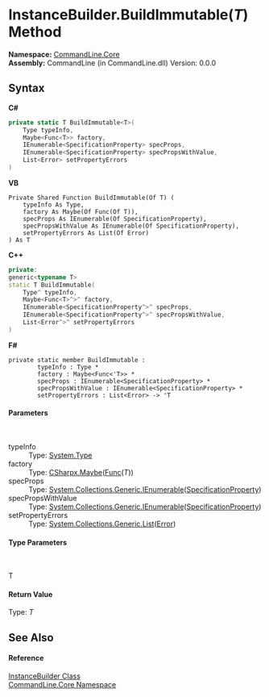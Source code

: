 # InstanceBuilder.BuildImmutable(*T*) Method 
 

**Namespace:**&nbsp;<a href="N_CommandLine_Core">CommandLine.Core</a><br />**Assembly:**&nbsp;CommandLine (in CommandLine.dll) Version: 0.0.0

## Syntax

**C#**<br />
``` C#
private static T BuildImmutable<T>(
	Type typeInfo,
	Maybe<Func<T>> factory,
	IEnumerable<SpecificationProperty> specProps,
	IEnumerable<SpecificationProperty> specPropsWithValue,
	List<Error> setPropertyErrors
)

```

**VB**<br />
``` VB
Private Shared Function BuildImmutable(Of T) ( 
	typeInfo As Type,
	factory As Maybe(Of Func(Of T)),
	specProps As IEnumerable(Of SpecificationProperty),
	specPropsWithValue As IEnumerable(Of SpecificationProperty),
	setPropertyErrors As List(Of Error)
) As T
```

**C++**<br />
``` C++
private:
generic<typename T>
static T BuildImmutable(
	Type^ typeInfo, 
	Maybe<Func<T>^>^ factory, 
	IEnumerable<SpecificationProperty^>^ specProps, 
	IEnumerable<SpecificationProperty^>^ specPropsWithValue, 
	List<Error^>^ setPropertyErrors
)
```

**F#**<br />
``` F#
private static member BuildImmutable : 
        typeInfo : Type * 
        factory : Maybe<Func<'T>> * 
        specProps : IEnumerable<SpecificationProperty> * 
        specPropsWithValue : IEnumerable<SpecificationProperty> * 
        setPropertyErrors : List<Error> -> 'T 

```


#### Parameters
&nbsp;<dl><dt>typeInfo</dt><dd>Type: <a href="https://docs.microsoft.com/dotnet/api/system.type" target="_blank">System.Type</a><br /></dd><dt>factory</dt><dd>Type: <a href="T_CSharpx_Maybe_1">CSharpx.Maybe</a>(<a href="https://docs.microsoft.com/dotnet/api/system.func-1" target="_blank">Func</a>(*T*))<br /></dd><dt>specProps</dt><dd>Type: <a href="https://docs.microsoft.com/dotnet/api/system.collections.generic.ienumerable-1" target="_blank">System.Collections.Generic.IEnumerable</a>(<a href="T_CommandLine_Core_SpecificationProperty">SpecificationProperty</a>)<br /></dd><dt>specPropsWithValue</dt><dd>Type: <a href="https://docs.microsoft.com/dotnet/api/system.collections.generic.ienumerable-1" target="_blank">System.Collections.Generic.IEnumerable</a>(<a href="T_CommandLine_Core_SpecificationProperty">SpecificationProperty</a>)<br /></dd><dt>setPropertyErrors</dt><dd>Type: <a href="https://docs.microsoft.com/dotnet/api/system.collections.generic.list-1" target="_blank">System.Collections.Generic.List</a>(<a href="T_CommandLine_Error">Error</a>)<br /></dd></dl>

#### Type Parameters
&nbsp;<dl><dt>T</dt><dd /></dl>

#### Return Value
Type: *T*

## See Also


#### Reference
<a href="T_CommandLine_Core_InstanceBuilder">InstanceBuilder Class</a><br /><a href="N_CommandLine_Core">CommandLine.Core Namespace</a><br />